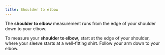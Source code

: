 ```yaml
---
title: Shoulder to elbow
---
```


The **shoulder to elbow** measurement runs from the edge of your shoulder down to your elbow.

To measure your **shoulder to elbow**, start at the edge of your shoulder, where your sleeve starts at a well-fitting shirt. Follow your arm down to your elbow.
